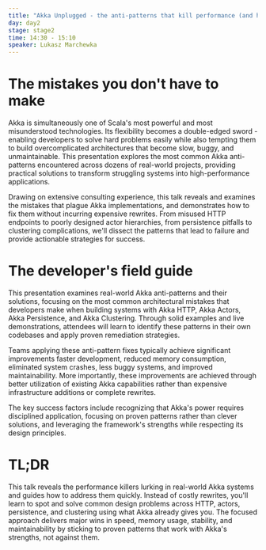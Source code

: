 ```yaml
---
title: "Akka Unplugged - the anti-patterns that kill performance (and how to fix them)"
day: day2
stage: stage2
time: 14:30 - 15:10
speaker: Lukasz Marchewka
---
```


# The mistakes you don't have to make

Akka is simultaneously one of Scala's most powerful and most misunderstood technologies. Its flexibility becomes a double-edged sword - enabling developers to solve hard problems easily while also tempting them to build overcomplicated architectures that become slow, buggy, and unmaintainable. This presentation explores the most common Akka anti-patterns encountered across dozens of real-world projects, providing practical solutions to transform struggling systems into high-performance applications.

Drawing on extensive consulting experience, this talk reveals and examines the mistakes that plague Akka implementations, and demonstrates how to fix them without incurring expensive rewrites. From misused HTTP endpoints to poorly designed actor hierarchies, from persistence pitfalls to clustering complications, we'll dissect the patterns that lead to failure and provide actionable strategies for success.

# The developer's field guide

This presentation examines real-world Akka anti-patterns and their solutions, focusing on the most common architectural mistakes that developers make when building systems with Akka HTTP, Akka Actors, Akka Persistence, and Akka Clustering. Through solid examples and live demonstrations, attendees will learn to identify these patterns in their own codebases and apply proven remediation strategies.

Teams applying these anti-pattern fixes typically achieve significant improvements faster development, reduced memory consumption, eliminated system crashes, less buggy systems, and improved maintainability. More importantly, these improvements are achieved through better utilization of existing Akka capabilities rather than expensive infrastructure additions or complete rewrites.

The key success factors include recognizing that Akka's power requires disciplined application, focusing on proven patterns rather than clever solutions, and leveraging the framework's strengths while respecting its design principles.

# TL;DR

This talk reveals the performance killers lurking in real-world Akka systems and guides how to address them quickly. Instead of costly rewrites, you'll learn to spot and solve common design problems across HTTP, actors, persistence, and clustering using what Akka already gives you. The focused approach delivers major wins in speed, memory usage, stability, and maintainability by sticking to proven patterns that work with Akka's strengths, not against them.
